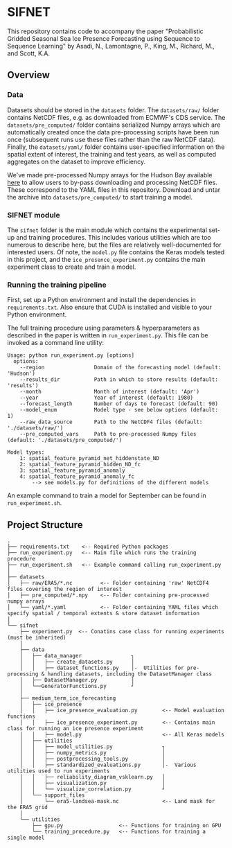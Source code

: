 # SIFNET
This repository contains code to accompany the paper "Probabilistic Gridded Seasonal Sea Ice Presence Forecasting using Sequence to Sequence Learning" by Asadi, N., Lamontagne, P., King, M., Richard, M., and Scott, K.A.

## Overview
### Data
Datasets should be stored in the `datasets` folder. The `datasets/raw/` folder contains NetCDF files, e.g. as downloaded from ECMWF's CDS service. The `datasets/pre_computed/` folder contains serialized Numpy arrays which are automatically created once the data pre-processing scripts have been run once (subsequent runs use these files rather than the raw NetCDF data). Finally, the `datasets/yaml/` folder contains user-specified information on the spatial extent of interest, the training and test years, as well as computed aggregates on the dataset to improve efficiency. 

We've made pre-processed Numpy arrays for the Hudson Bay available [here](https://drive.google.com/drive/folders/1osYqBfz7VxNt-1aHEx_caXBKCe_5uhGa?usp=sharing) to allow users to by-pass downloading and processing NetCDF files. These correspond to the YAML files in this repository. Download and untar the archive into `datasets/pre_computed/` to start training a model. 

### SIFNET module
The `sifnet` folder is the main module which contains the experimental set-up and training procedures. This includes various utilities which are too numerous to describe here, but the files are relatively well-documented for interested users. Of note, the `model.py` file contains the Keras models tested in this project, and the `ice_presence_experiment.py` contains the main experiment class to create and train a model. 

### Running the training pipeline 
First, set up a Python environment and install the dependencies in `requirements.txt`. Also ensure that CUDA is installed and visible to your Python environment. 

The full training procedure using parameters & hyperparameters as described in the paper is written in `run_experiment.py`. This file can be invoked as a command line utility:

```
Usage: python run_experiment.py [options] 
  options:
    --region                Domain of the forecasting model (default: 'Hudson')
    --results_dir           Path in which to store results (default: 'results')
    --month                 Month of interest (default: 'Apr')
    --year                  Year of interest (default: 1980)
    --forecast_length       Number of days to forecast (default: 90)
    --model_enum            Model type - see below options (default: 1) 
    --raw_data_source       Path to the NetCDF4 files (default: './datasets/raw/')
    --pre_computed_vars     Path to pre-processed Numpy files (default: './datasets/pre_computed/')

Model types:
    1: spatial_feature_pyramid_net_hiddenstate_ND
    2: spatial_feature_pyramid_hidden_ND_fc
    3: spatial_feature_pyramid_anomaly
    4: spatial_feature_pyramid_anomaly_fc
        --> see models.py for definitions of the different models
```

An example command to train a model for September can be found in `run_experiment.sh`. 


## Project Structure
```
.
├── requirements.txt    <-- Required Python packages
├── run_experiment.py   <-- Main file which runs the training procedure
├── run_experiment.sh   <-- Example command calling run_experiment.py
│
├── datasets
│   ├── raw/ERA5/*.nc         <-- Folder containing 'raw' NetCDF4 files covering the region of interest
│   ├── pre_computed/*.npy    <-- Folder containing pre-processed numpy arrays 
│   └── yaml/*.yaml           <-- Folder containing YAML files which specify spatial / temporal extents & store dataset information
│
└── sifnet
    ├── experiment.py  <-- Conatins case class for running experiments (must be inherited)
    │
    ├── data                            
    │   ├── data_manager                ┐ 
    │   │   ├── create_datasets.py      │  
    │   │   ├── dataset_functions.py    │-  Utilities for pre-processing & handling datasets, including the DatasetManager class
    │   ├── DatasetManager.py           │
    │   └──GeneratorFunctions.py        ┘
    │
    ├── medium_term_ice_forecasting
    │   ├── ice_presence
    │   │   ├── ice_presence_evaluation.py        <-- Model evaluation functions
    │   │   ├── ice_presence_experiment.py        <-- Contains main class for running an ice presence experiment
    │   │   ├── model.py                          <-- All Keras models
    │   ├── utilities                             
    │   │   ├── model_utilities.py                ┐
    │   │   ├── numpy_metrics.py                  │
    │   │   ├── postprocessing_tools.py           │
    │   │   ├── standardized_evaluations.py       │-  Various utilities used to run experiments  
    │   │   ├── reliability_diagram_vsklearn.py   │
    │   │   ├── visualization.py                  │
    │   │   └── visualize_correlation.py          ┘
    │   └── support_files
    │       └── era5-landsea-mask.nc              <-- Land mask for the ERA5 grid
    │
    └── utilities
        ├── gpu.py                  <-- Functions for training on GPU
        └── training_procedure.py   <-- Functions for training a single model
```
